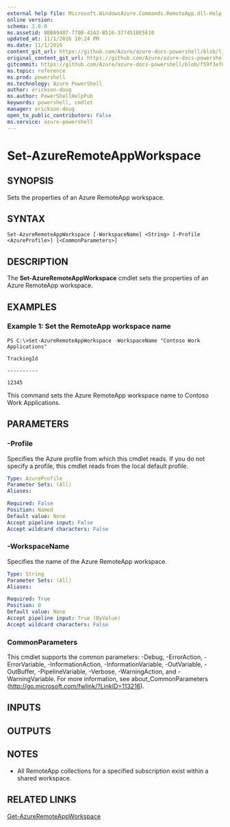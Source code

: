 ```yaml
---
external help file: Microsoft.WindowsAzure.Commands.RemoteApp.dll-Help.xml
online version: 
schema: 2.0.0
ms.assetid: 8BBA9407-770B-41A3-B516-3774518E5E10
updated_at: 11/1/2016 10:24 PM
ms.date: 11/1/2016
content_git_url: https://github.com/Azure/azure-docs-powershell/blob/live/azureps-cmdlets-docs/ServiceManagement/Azure.RemoteApp/v0.9.8/Set-AzureRemoteAppWorkspace.md
original_content_git_url: https://github.com/Azure/azure-docs-powershell/blob/live/azureps-cmdlets-docs/ServiceManagement/Azure.RemoteApp/v0.9.8/Set-AzureRemoteAppWorkspace.md
gitcommit: https://github.com/Azure/azure-docs-powershell/blob/f59f3ef60bc592383812213e69fd77ba950759ed/azureps-cmdlets-docs/ServiceManagement/Azure.RemoteApp/v0.9.8/Set-AzureRemoteAppWorkspace.md
ms.topic: reference
ms.prod: powershell
ms.technology: Azure PowerShell
author: erickson-doug
ms.author: PowerShellHelpPub
keywords: powershell, cmdlet
manager: erickson-doug
open_to_public_contributors: False
ms.service: azure-powershell
---
```


# Set-AzureRemoteAppWorkspace

## SYNOPSIS
Sets the properties of an Azure RemoteApp workspace.

## SYNTAX

```
Set-AzureRemoteAppWorkspace [-WorkspaceName] <String> [-Profile <AzureProfile>] [<CommonParameters>]
```

## DESCRIPTION
The **Set-AzureRemoteAppWorkspace** cmdlet sets the properties of an Azure RemoteApp workspace.

## EXAMPLES

### Example 1: Set the RemoteApp workspace name
```
PS C:\>Set-AzureRemoteAppWorkspace -WorkspaceName "Contoso Work Applications"

TrackingId

----------

12345
```

This command sets the Azure RemoteApp workspace name to Contoso Work Applications.

## PARAMETERS

### -Profile
Specifies the Azure profile from which this cmdlet reads.
If you do not specify a profile, this cmdlet reads from the local default profile.

```yaml
Type: AzureProfile
Parameter Sets: (All)
Aliases: 

Required: False
Position: Named
Default value: None
Accept pipeline input: False
Accept wildcard characters: False
```

### -WorkspaceName
Specifies the name of the Azure RemoteApp workspace.

```yaml
Type: String
Parameter Sets: (All)
Aliases: 

Required: True
Position: 0
Default value: None
Accept pipeline input: True (ByValue)
Accept wildcard characters: False
```

### CommonParameters
This cmdlet supports the common parameters: -Debug, -ErrorAction, -ErrorVariable, -InformationAction, -InformationVariable, -OutVariable, -OutBuffer, -PipelineVariable, -Verbose, -WarningAction, and -WarningVariable. For more information, see about_CommonParameters (http://go.microsoft.com/fwlink/?LinkID=113216).

## INPUTS

## OUTPUTS

## NOTES
* All RemoteApp collections for a specified subscription exist within a shared workspace.

## RELATED LINKS

[Get-AzureRemoteAppWorkspace](xref:ServiceManagement/Azure.RemoteApp/v0.9.8/Get-AzureRemoteAppWorkspace.md)


